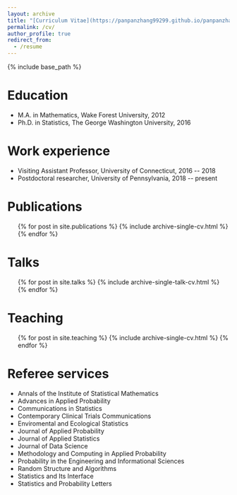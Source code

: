 ```yaml
---
layout: archive
title: "[Curriculum Vitae](https://panpanzhang99299.github.io/panpanzhang.github.io/files/CV_Panpan Zhang.pdf)"
permalink: /cv/
author_profile: true
redirect_from:
  - /resume
---
```


{% include base_path %}

Education
======
* M.A. in Mathematics, Wake Forest University, 2012
* Ph.D. in Statistics, The George Washington University, 2016

Work experience
======
* Visiting Assistant Professor, University of Connecticut, 2016 -- 2018
* Postdoctoral researcher, University of Pennsylvania, 2018 -- present

Publications
======
  <ul>{% for post in site.publications %}
    {% include archive-single-cv.html %}
  {% endfor %}</ul>
  
Talks
======
  <ul>{% for post in site.talks %}
    {% include archive-single-talk-cv.html %}
  {% endfor %}</ul>
  
Teaching
======
  <ul>{% for post in site.teaching %}
    {% include archive-single-cv.html %}
  {% endfor %}</ul>
  
Referee services
======
* Annals of the Institute of Statistical Mathematics
* Advances in Applied Probability
* Communications in Statistics
* Contemporary Clinical Trials Communications
* Enviromental and Ecological Statistics
* Journal of Applied Probability
* Journal of Applied Statistics
* Journal of Data Science
* Methodology and Computing in Applied Probability
* Probability in the Engineering and Informational Sciences
* Random Structure and Algorithms
* Statistics and Its Interface
* Statistics and Probability Letters
